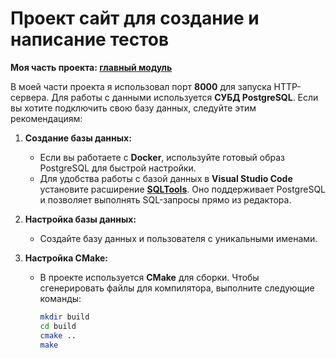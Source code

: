 # Проект сайт для создание и написание тестов

**Моя часть проекта: [главный модуль](https://github.com/t-chakir/KFU/blob/main/IBM-project/main-module/main-module.md)**

В моей части проекта я использовал порт **8000** для запуска HTTP-сервера. Для работы с данными используется **СУБД PostgreSQL**. Если вы хотите подключить свою базу данных, следуйте этим рекомендациям:

1. **Создание базы данных:**
   - Если вы работаете с **Docker**, используйте готовый образ PostgreSQL для быстрой настройки.
   - Для удобства работы с базой данных в **Visual Studio Code** установите расширение **[SQLTools](https://marketplace.visualstudio.com/items?itemName=mtxr.sqltools)**. Оно поддерживает PostgreSQL и позволяет выполнять SQL-запросы прямо из редактора.

2. **Настройка базы данных:**
   - Создайте базу данных и пользователя с уникальными именами.

3. **Настройка CMake:**
   - В проекте используется **CMake** для сборки. Чтобы сгенерировать файлы для компилятора, выполните следующие команды:
     ```bash
     mkdir build
     cd build
     cmake ..
     make
     ```

